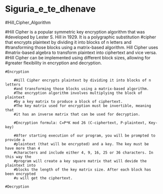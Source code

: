 # Siguria_e_te_dhenave

#Hill_Cipher_Algorithm

#Hill Cipher is a popular symmetric key encryption algorithm that was 
#developed by Lester S. Hill in 1929. It is a polygraphic substitution 
#cipher that encrypts plaintext by dividing it into blocks of n letters and 
#transforming those blocks using a matrix-based algorithm. Hill Cipher uses 
#matrix-based algebra to transform plaintext into ciphertext and vice versa.
#Hill Cipher can be implemented using different block sizes, allowing for 
#greater flexibility in encryption and decryption.

    #Encryption

        #Hill Cipher encrypts plaintext by dividing it into blocks of n letters 
        #and transforming those blocks using a matrix-based algorithm.
        #The encryption algorithm involves multiplying the block of plaintext 
        #by a key matrix to produce a block of ciphertext.
        #The key matrix used for encryption must be invertible, meaning that 
        #it has an inverse matrix that can be used for decryption.

        #Encryption formula: C=P*K mod 26 (C-ciphertext, P-plaintext, Key-key)

        #After starting execution of our program, you will be prompted to provide a 
        #plaintext (that will be encrypted) and a key. The key must be have more than 4 
        #characters and include either 4, 9, 16, 25 or 36 characters. In this way the
        #program will create a key square matrix that will devide the plaintext into
        #blocks the length of the key matrix size. After each block has been encrypted
        #u will get the ciphertext.

    #Decryption